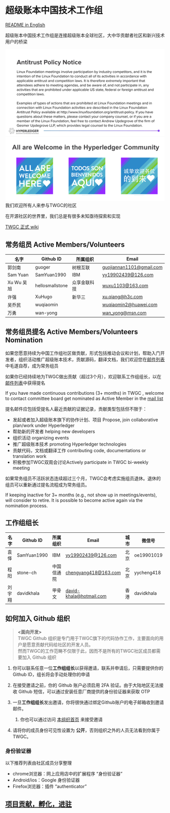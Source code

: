 # 超级账本中国技术工作组

[README in English](./README_EN.md)

超级账本中国技术工作组是连接超级账本全球社区，大中华贡献者社区和新兴技术用户的桥梁

![Antitrustnotice](./Antitrustnotice.png)
![inclusive](./inclusive.png)
我们欢迎所有人来参与TWGC的社区

在开源社区的世界里，我们总是有很多未知亟待探索和实现

[TWGC 正式 wiki](https://wiki.hyperledger.org/display/TWGC)

## 常务组员 Active Members/Volunteers

| 名字        | Github ID| 所属组织   | Email  |  
| ------------ | ----- | ------------- | ----- |
| 郭剑南 | guoger | 树根互联 | guojiannan1101@gmail.com |
| Sam Yuan | SamYuan1990 | IBM | yy19902439@126.com |
| Xu Wu 吴旭 | hellosmallstone | 众享金联科技 | wuxu1103@163.com |
| 许强 | XuHugo | 新华三 | xu.qiang@h3c.com | 
| 吴乔民 | wuqiaomin |  | wuqiaomin2@huawei.com |
| 万勇 | wan-yong |  | wan_yong@msn.com |

## 常务组员提名 Active Members/Volunteers Nomination
如果您愿意持续为中国工作组社区做贡献，形式包括推动会议和计划，帮助入门开发者，组织活动推广超级账本技术，贡献源码，翻译文档，我们欢迎您在[邮件列表](mailto:twg-china@lists.hyperledger.org)中毛遂自荐，成为常务组员

如果你已经持续地为TWGC做出贡献（超过3个月），欢迎联系工作组组长，以在[邮件列表](mailto:twg-china@lists.hyperledger.org)中获得提名

If you have made continuous contributions (3+ months) in TWGC , welcome to contact committee board get nominated as Active Member in the [mail list](mailto:twg-china@lists.hyperledger.org)

提名邮件应包括受提名人最近贡献的证据记录，贡献类型包括但不限于：
- 发起或者加入超级账本旗下的协作计划、项目 Propose, join collaborative plan/work under Hyperledger
- 帮助新的开发者 helping new developers
- 组织活动 organizing events
- 推广超级账本技术 promoting Hyperledger technologies
- 贡献代码，文档或翻译工作 contributing code, documentations or translation work
- 积极参加TWGC双周会讨论Actively participate in TWGC bi-weekly meeting

如果常务组员不活跃状态连续超过三个月，TWGC会考虑实施组员退休。退休的组员可以重新通过提名流程成为常务组员。

If keeping inactive for 3+ months (e.g., not show up in meetings/events), will consider to retire. It is possible to become active again via the nomination process.

## 工作组组长

|  名字   | Github ID  | 所属组织 | Email | 城市 | 微信号 |
| ------ | ---------  | ------  | ---- | ---- | ----- |
| 袁怿 | SamYuan1990 | IBM | yy19902439@126.com | 北京 | oe19901019 |
| 程阳 | stone-ch | 中国信通院 | chengyang418@163.com | 北京 | yycheng418 |
| 刘宇翔 | davidkhala | 甲骨文 | david-khala@hotmail.com | 香港 | davidkhala |
## 如何加入 Github 组织

> **<面向开发>**  
> TWGC Github 组织是专门用于TWGC旗下的代码协作工作，主要面向的用户是愿意贡献代码给社区的开发人员。  
> 然而TWGC的工作范畴不仅限于此，因而不是所有的TWGC社区成员都需要加入 Github 组织

1. 你可以联系任意一位**工作组组长**以获得邀请，联系并申请后，只需要提供你的Github ID，组长将会手动处理你的申请

1. 在接受邀请之前，你的 Github 账户必须启用 2FA 验证。由于大陆地区无法接收 Github 短信，可以通过安装任意厂商提供的身份验证器来获取 OTP
1. 一旦**工作组组长**发出邀请，你将很快通过绑定Github账户的电子邮箱收到邀请邮件。
    1. 你也可以通过访问 [本组织首页](https://github.com/Hyperledger-TWGC) 来接受邀请
1. 请将你的成员身份可见性设置为 **公开**，否则组织之外的人员无法看到你属于 TWGC。

### 身份验证器

以下推荐列表由社区成员分享整理
- chrome浏览器：网上应用店中的扩展程序 “身份验证器”
- Android/ios：Google 身份验证器
- Firefox浏览器：插件 “authenticator”

## [项目贡献，孵化，进驻](https://github.com/Hyperledger-TWGC/TWGC-Project-Incubator)


